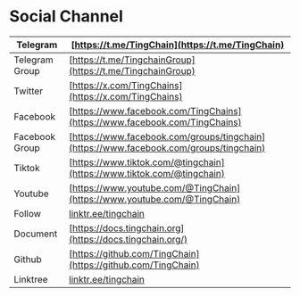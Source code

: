 # Social Channel

| Telegram       | [https://t.me/TingChain](https://t.me/TingChain)                                       |
| -------------- | -------------------------------------------------------------------------------------- |
| Telegram Group | [https://t.me/TingchainGroup](https://t.me/TingchainGroup)                             |
| Twitter        | [https://x.com/TingChains](https://x.com/TingChains)                                   |
| Facebook       | [https://www.facebook.com/TingChains](https://www.facebook.com/TingChains)             |
| Facebook Group | [https://www.facebook.com/groups/tingchain](https://www.facebook.com/groups/tingchain) |
| Tiktok         | [https://www.tiktok.com/@tingchain](https://www.tiktok.com/@tingchain)                 |
| Youtube        | [https://www.youtube.com/@TingChain](https://www.youtube.com/@TingChain)               |
| Follow         | [linktr.ee/tingchain](http://linktr.ee/tingchain)                                      |
| Document       | [https://docs.tingchain.org](https://docs.tingchain.org/)                              |
| Github         | [https://github.com/TingChain](https://github.com/TingChain)                           |
| Linktree       | [linktr.ee/tingchain](http://linktr.ee/tingchain)                                      |
